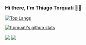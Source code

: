 ### Hi there, I'm Thiago Torquati 🤘🏽

[![Top Langs](https://github-readme-stats.vercel.app/api/top-langs/?username=ttorquati&layout=compact)](https://github.com/ttorquati/github-readme-stats)

[![ttorquati's github stats](https://github-readme-stats.vercel.app/api?username=ttorquati&count_private=true&show_icons=true)](https://github.com/ttorquati/github-readme-stats)

<a href="https://github.com/ttorquati/github-readme-stats">
  <img align="center" src="https://github-readme-stats.vercel.app/api/top-langs/?username=ttorquati&layout=compact" />
</a>
<a href="https://github.com/ttorquati/convoychat">
  <img align="center" src="https://github-readme-stats.vercel.app/api?username=ttorquati&count_private=true&show_icons=true" />
</a>
